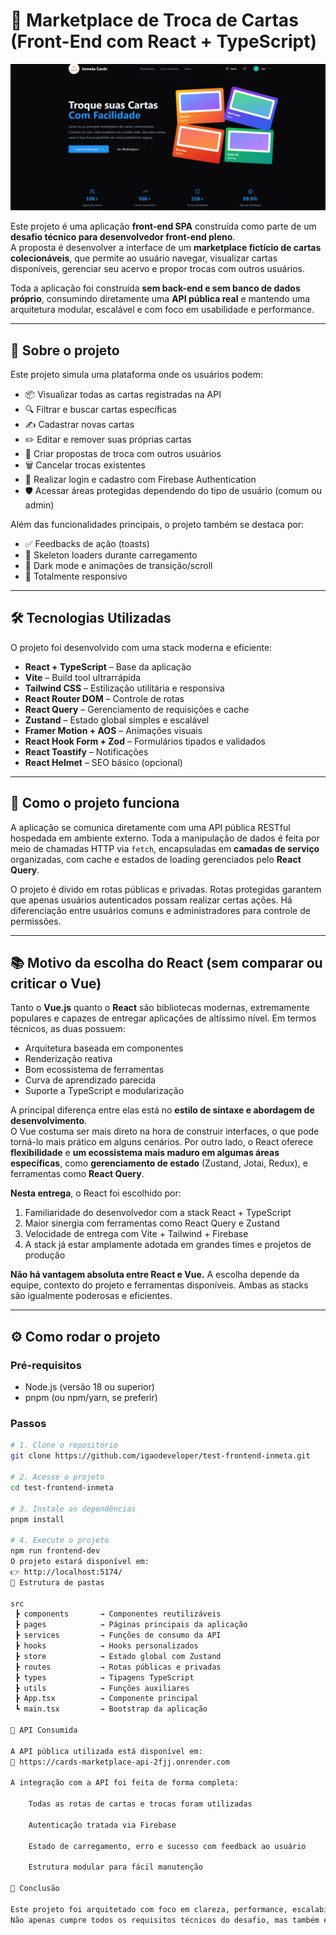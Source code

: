 # 🔄 Marketplace de Troca de Cartas (Front-End com React + TypeScript)

![Preview da aplicação](https://github.com/igaodeveloper/test-frontend-inmeta/blob/main/CardTrader-Professional-Trading-Card-Marketplace.png?raw=true)

Este projeto é uma aplicação **front-end SPA** construída como parte de um **desafio técnico para desenvolvedor front-end pleno**.  
A proposta é desenvolver a interface de um **marketplace fictício de cartas colecionáveis**, que permite ao usuário navegar, visualizar cartas disponíveis, gerenciar seu acervo e propor trocas com outros usuários.

Toda a aplicação foi construída **sem back-end e sem banco de dados próprio**, consumindo diretamente uma **API pública real** e mantendo uma arquitetura modular, escalável e com foco em usabilidade e performance.

---

## 🧠 Sobre o projeto

Este projeto simula uma plataforma onde os usuários podem:

- 📦 Visualizar todas as cartas registradas na API
- 🔍 Filtrar e buscar cartas específicas
- ✍️ Cadastrar novas cartas
- ✏️ Editar e remover suas próprias cartas
- 🔁 Criar propostas de troca com outros usuários
- 🗑️ Cancelar trocas existentes
- 🔐 Realizar login e cadastro com Firebase Authentication
- 🛡️ Acessar áreas protegidas dependendo do tipo de usuário (comum ou admin)

Além das funcionalidades principais, o projeto também se destaca por:

- ✅ Feedbacks de ação (toasts)
- 🎯 Skeleton loaders durante carregamento
- 🎨 Dark mode e animações de transição/scroll
- 📱 Totalmente responsivo

---

## 🛠️ Tecnologias Utilizadas

O projeto foi desenvolvido com uma stack moderna e eficiente:

- **React + TypeScript** – Base da aplicação
- **Vite** – Build tool ultrarrápida
- **Tailwind CSS** – Estilização utilitária e responsiva
- **React Router DOM** – Controle de rotas
- **React Query** – Gerenciamento de requisições e cache
- **Zustand** – Estado global simples e escalável
- **Framer Motion + AOS** – Animações visuais
- **React Hook Form + Zod** – Formulários tipados e validados
- **React Toastify** – Notificações
- **React Helmet** – SEO básico (opcional)

---

## 🧭 Como o projeto funciona

A aplicação se comunica diretamente com uma API pública RESTful hospedada em ambiente externo. Toda a manipulação de dados é feita por meio de chamadas HTTP via `fetch`, encapsuladas em **camadas de serviço** organizadas, com cache e estados de loading gerenciados pelo **React Query**.

O projeto é divido em rotas públicas e privadas. Rotas protegidas garantem que apenas usuários autenticados possam realizar certas ações. Há diferenciação entre usuários comuns e administradores para controle de permissões.

---

## 📚 Motivo da escolha do React (sem comparar ou criticar o Vue)

Tanto o **Vue.js** quanto o **React** são bibliotecas modernas, extremamente populares e capazes de entregar aplicações de altíssimo nível. Em termos técnicos, as duas possuem:

- Arquitetura baseada em componentes
- Renderização reativa
- Bom ecossistema de ferramentas
- Curva de aprendizado parecida
- Suporte a TypeScript e modularização

A principal diferença entre elas está no **estilo de sintaxe e abordagem de desenvolvimento**.  
O Vue costuma ser mais direto na hora de construir interfaces, o que pode torná-lo mais prático em alguns cenários. Por outro lado, o React oferece **flexibilidade** e **um ecossistema mais maduro em algumas áreas específicas**, como **gerenciamento de estado** (Zustand, Jotai, Redux), e ferramentas como **React Query**.

**Nesta entrega**, o React foi escolhido por:

1. Familiaridade do desenvolvedor com a stack React + TypeScript
2. Maior sinergia com ferramentas como React Query e Zustand
3. Velocidade de entrega com Vite + Tailwind + Firebase
4. A stack já estar amplamente adotada em grandes times e projetos de produção

**Não há vantagem absoluta entre React e Vue.** A escolha depende da equipe, contexto do projeto e ferramentas disponíveis. Ambas as stacks são igualmente poderosas e eficientes.

---

## ⚙️ Como rodar o projeto

### Pré-requisitos

- Node.js (versão 18 ou superior)
- pnpm (ou npm/yarn, se preferir)

### Passos

```bash
# 1. Clone o repositório
git clone https://github.com/igaodeveloper/test-frontend-inmeta.git

# 2. Acesse o projeto
cd test-frontend-inmeta

# 3. Instale as dependências
pnpm install

# 4. Execute o projeto
npm run frontend-dev
O projeto estará disponível em:
👉 http://localhost:5174/
🧾 Estrutura de pastas

src
 ┣ components       → Componentes reutilizáveis
 ┣ pages            → Páginas principais da aplicação
 ┣ services         → Funções de consumo da API
 ┣ hooks            → Hooks personalizados
 ┣ store            → Estado global com Zustand
 ┣ routes           → Rotas públicas e privadas
 ┣ types            → Tipagens TypeScript
 ┣ utils            → Funções auxiliares
 ┣ App.tsx          → Componente principal
 ┗ main.tsx         → Bootstrap da aplicação

📡 API Consumida

A API pública utilizada está disponível em:
🔗 https://cards-marketplace-api-2fjj.onrender.com

A integração com a API foi feita de forma completa:

    Todas as rotas de cartas e trocas foram utilizadas

    Autenticação tratada via Firebase

    Estado de carregamento, erro e sucesso com feedback ao usuário

    Estrutura modular para fácil manutenção

📌 Conclusão

Este projeto foi arquitetado com foco em clareza, performance, escalabilidade e qualidade visual.
Não apenas cumpre todos os requisitos técnicos do desafio, mas também entrega uma experiência de uso moderna, fluida e visualmente atrativa — sem atalhos.
```
